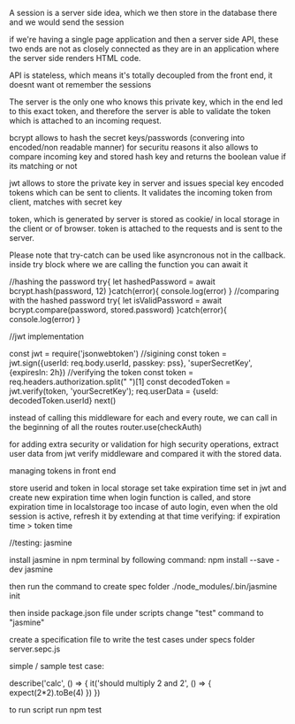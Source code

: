 A session is a server side idea, which we then store in the database there and we would send the session

if we're having a single page application and then a server side API, these two ends are not as closely connected as they are in an application where the server side renders HTML code.

API is stateless, which means it's totally decoupled from the front end, it doesnt want ot remember the sessions 

The server is the only one who knows this private key, which in the end led to this exact token, and therefore the server is able to validate the token which is attached to an incoming request.

bcrypt allows to hash the secret keys/passwords (convering into encoded/non readable manner) for securitu reasons
it also allows to compare incoming key and stored hash key and returns the boolean value if its matching or not

jwt allows to store the private key in server and issues special key encoded tokens which can be sent to clients. It validates the incoming token from client, matches with secret key

token, which is generated by server is stored as cookie/ in local storage in the client or of browser. token is attached to the requests and is sent to the server.

Please note that try-catch can be used like asyncronous not in the callback. inside try block where we are calling the function you can await it

//hashing the password
try{
    let hashedPassword = await bcrypt.hash(password, 12)
}catch(error){
    console.log(error)
}
//comparing with the hashed password
try{
    let isValidPassword = await bcrypt.compare(password, stored.password)
}catch(error){
    console.log(error)
}

//jwt implementation

const jwt = require('jsonwebtoken')
//sigining
const token = jwt.sign({userId: req.body.userId, passkey: pss}, 'superSecretKey', {expiresIn: 2h})
//verifying the token
const token =  req.headers.authorization.split(" ")[1]
const decodedToken =  jwt.verify(token, 'yourSecretKey');
req.userData = {useId: decodedToken.userId}
next()

instead of calling this middleware for each and every route, we can call in the beginning of all the routes
router.use(checkAuth)

for adding extra security or validation for high security operations, extract user data from jwt verify middleware and compared it with the stored data.

managing tokens in front end

store userid and token in local storage
set take expiration time set in jwt and create new expiration time when login function is called, and store expiration time in localstorage too
incase of auto login, even when the old session is active, refresh it by extending at that time
verifying: if expiration time > token time


//testing: jasmine

install jasmine in npm terminal by following command:
npm install --save -dev jasmine

then run the command to create spec folder
./node_modules/.bin/jasmine init 

then inside package.json file under scripts change "test" command to "jasmine"

create a specification file to write the test cases under specs folder server.sepc.js

simple / sample test case:

describe('calc', () => {
    it('should multiply 2 and 2', () => {
        expect(2*2).toBe(4)
    })
})

to run script run npm test